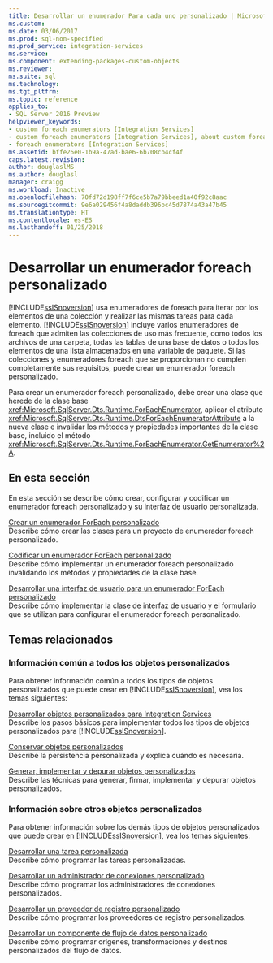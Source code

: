```yaml
---
title: Desarrollar un enumerador Para cada uno personalizado | Microsoft Docs
ms.custom: 
ms.date: 03/06/2017
ms.prod: sql-non-specified
ms.prod_service: integration-services
ms.service: 
ms.component: extending-packages-custom-objects
ms.reviewer: 
ms.suite: sql
ms.technology: 
ms.tgt_pltfrm: 
ms.topic: reference
applies_to:
- SQL Server 2016 Preview
helpviewer_keywords:
- custom foreach enumerators [Integration Services]
- custom foreach enumerators [Integration Services], about custom foreach enumerators
- foreach enumerators [Integration Services]
ms.assetid: bffe26e0-1b9a-47ad-bae6-6b708cb4cf4f
caps.latest.revision: 
author: douglaslMS
ms.author: douglasl
manager: craigg
ms.workload: Inactive
ms.openlocfilehash: 70fd72d198ff7f6ce5b7a79bbeed1a40f92c8aac
ms.sourcegitcommit: 9e6a029456f4a8daddb396bc45d7874a43a47b45
ms.translationtype: HT
ms.contentlocale: es-ES
ms.lasthandoff: 01/25/2018
---
```

# <a name="developing-a-custom-foreach-enumerator"></a>Desarrollar un enumerador foreach personalizado
  [!INCLUDE[ssISnoversion](../../../includes/ssisnoversion-md.md)] usa enumeradores de foreach para iterar por los elementos de una colección y realizar las mismas tareas para cada elemento. [!INCLUDE[ssISnoversion](../../../includes/ssisnoversion-md.md)] incluye varios enumeradores de foreach que admiten las colecciones de uso más frecuente, como todos los archivos de una carpeta, todas las tablas de una base de datos o todos los elementos de una lista almacenados en una variable de paquete. Si las colecciones y enumeradores foreach que se proporcionan no cumplen completamente sus requisitos, puede crear un enumerador foreach personalizado.  
  
 Para crear un enumerador foreach personalizado, debe crear una clase que herede de la clase base <xref:Microsoft.SqlServer.Dts.Runtime.ForEachEnumerator>, aplicar el atributo <xref:Microsoft.SqlServer.Dts.Runtime.DtsForEachEnumeratorAttribute> a la nueva clase e invalidar los métodos y propiedades importantes de la clase base, incluido el método <xref:Microsoft.SqlServer.Dts.Runtime.ForEachEnumerator.GetEnumerator%2A>.  
  
## <a name="in-this-section"></a>En esta sección  
 En esta sección se describe cómo crear, configurar y codificar un enumerador foreach personalizado y su interfaz de usuario personalizada.  
  
 [Crear un enumerador ForEach personalizado](../../../integration-services/extending-packages-custom-objects/foreach-enumerator/creating-a-custom-foreach-enumerator.md)  
 Describe cómo crear las clases para un proyecto de enumerador foreach personalizado.  
  
 [Codificar un enumerador ForEach personalizado](../../../integration-services/extending-packages-custom-objects/foreach-enumerator/coding-a-custom-foreach-enumerator.md)  
 Describe cómo implementar un enumerador foreach personalizado invalidando los métodos y propiedades de la clase base.  
  
 [Desarrollar una interfaz de usuario para un enumerador ForEach personalizado](../../../integration-services/extending-packages-custom-objects/foreach-enumerator/developing-a-user-interface-for-a-custom-foreach-enumerator.md)  
 Describe cómo implementar la clase de interfaz de usuario y el formulario que se utilizan para configurar el enumerador foreach personalizado.  
  
## <a name="related-topics"></a>Temas relacionados  
  
### <a name="information-common-to-all-custom-objects"></a>Información común a todos los objetos personalizados  
 Para obtener información común a todos los tipos de objetos personalizados que puede crear en [!INCLUDE[ssISnoversion](../../../includes/ssisnoversion-md.md)], vea los temas siguientes:  
  
 [Desarrollar objetos personalizados para Integration Services](../../../integration-services/extending-packages-custom-objects/developing-custom-objects-for-integration-services.md)  
 Describe los pasos básicos para implementar todos los tipos de objetos personalizados para [!INCLUDE[ssISnoversion](../../../includes/ssisnoversion-md.md)].  
  
 [Conservar objetos personalizados](../../../integration-services/extending-packages-custom-objects/persisting-custom-objects.md)  
 Describe la persistencia personalizada y explica cuándo es necesaria.  
  
 [Generar, implementar y depurar objetos personalizados](../../../integration-services/extending-packages-custom-objects/building-deploying-and-debugging-custom-objects.md)  
 Describe las técnicas para generar, firmar, implementar y depurar objetos personalizados.  
  
### <a name="information-about-other-custom-objects"></a>Información sobre otros objetos personalizados  
 Para obtener información sobre los demás tipos de objetos personalizados que puede crear en [!INCLUDE[ssISnoversion](../../../includes/ssisnoversion-md.md)], vea los temas siguientes:  
  
 [Desarrollar una tarea personalizada](../../../integration-services/extending-packages-custom-objects/task/developing-a-custom-task.md)  
 Describe cómo programar las tareas personalizadas.  
  
 [Desarrollar un administrador de conexiones personalizado](../../../integration-services/extending-packages-custom-objects/connection-manager/developing-a-custom-connection-manager.md)  
 Describe cómo programar los administradores de conexiones personalizados.  
  
 [Desarrollar un proveedor de registro personalizado](../../../integration-services/extending-packages-custom-objects/log-provider/developing-a-custom-log-provider.md)  
 Describe cómo programar los proveedores de registro personalizados.  
  
 [Desarrollar un componente de flujo de datos personalizado](../../../integration-services/extending-packages-custom-objects/data-flow/developing-a-custom-data-flow-component.md)  
 Describe cómo programar orígenes, transformaciones y destinos personalizados del flujo de datos.  
 
